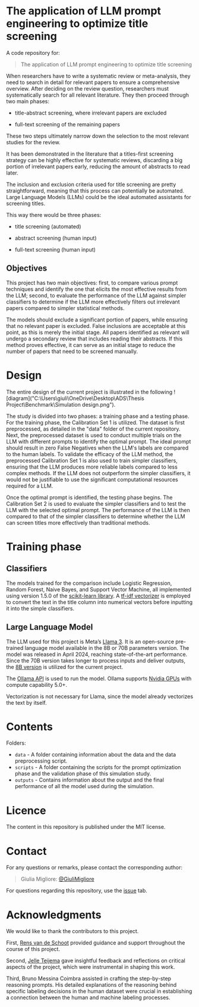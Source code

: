 # The application of LLM prompt engineering to optimize title screening 

A code repository for:
>The application of LLM prompt engineering to optimize title screening

When researchers have to write a systematic review or meta-analysis, they need to search in detail for relevant papers to ensure a comprehensive overview. After deciding on the review question, researchers must systematically search for all relevant literature. They then proceed through two main phases: 

- title-abstract screening, where irrelevant papers are excluded

- full-text screening of the remaining papers 

These two steps ultimately narrow down the selection to the most relevant studies for the review.

It has been demonstrated in the literature that a titles-first screening strategy can be highly effective for systematic reviews, discarding a big portion of irrelevant papers early, reducing the amount of abstracts to read later. 

The inclusion and exclusion criteria used for title screening are pretty straightforward, meaning that this process can potentially be automated. Large Language Models (LLMs) could be the ideal automated assistants for screening titles. 

This way there would be three phases:

- title screening (automated)

- abstract screening (human input)

- full-text screening (human input)

## Objectives
This project has two main objectives: first, to compare various prompt techniques and identify the one that elicits the most effective results from the LLM; second, to evaluate the performance of the LLM against simpler classifiers to determine if the LLM more effectively filters out irrelevant papers compared to simpler statistical methods. 

The models should exclude a significant portion of papers, while ensuring that no relevant paper is excluded. False inclusions are acceptable at this point, as this is merely the initial stage. All papers identified as relevant will undergo a secondary review that includes reading their abstracts. 
If this method proves effective, it can serve as an initial stage to reduce the number of papers that need to be screened manually.

# Design
The entire design of the current project is illustrated in the following ![diagram]("C:\Users\giuli\OneDrive\Desktop\ADS\Thesis Project\Benchmark\Simulation design.png"). 

The study is divided into two phases: a training phase and a testing phase. For the training phase, the Calibration Set 1 is utilized. The dataset is first preprocessed, as detailed in the "data" folder of the current repository. Next, the preprocessed dataset is used to conduct multiple trials on the LLM with different prompts to identify the optimal prompt. The ideal prompt should result in zero False Negatives when the LLM's labels are compared to the human labels. To validate the efficacy of the LLM method, the preprocessed Calibration Set 1 is also used to train simpler classifiers, ensuring that the LLM produces more reliable labels compared to less complex methods. If the LLM does not outperform the simpler classifiers, it would not be justifiable to use the significant computational resources required for a LLM.

Once the optimal prompt is identified, the testing phase begins. The Calibration Set 2 is used to evaluate the simpler classifiers and to test the LLM with the selected optimal prompt. The performance of the LLM is then compared to that of the simpler classifiers to determine whether the LLM can screen titles more effectively than traditional methods.

# Training phase

## Classifiers
The models trained for the comparison include Logistic Regression, Random Forest, Naive Bayes, and Support Vector Machine, all implemented using version 1.5.0 of the [scikit-learn library](https://scikit-learn.org/stable/).
A [tf-idf vectorizer](https://scikit-learn.org/stable/modules/generated/sklearn.feature_extraction.text.TfidfVectorizer.html) is employed to convert the text in the title column into numerical vectors before inputting it into the simple classifiers. 

## Large Language Model
The LLM used for this project is Meta’s [Llama 3](https://ai.meta.com/blog/meta-llama-3/). It is an open-source pre-trained language model available in the 8B or 70B parameters version. The model was released in April 2024, reaching state-of-the-art performance. Since the 70B version takes longer to process inputs and deliver outputs, the [8B version](https://ollama.com/library/llama3:8b) is utilized for the current project. 

The [Ollama API](https://github.com/ollama/ollama/blob/main/docs/api.md) is used to run the model. Ollama supports [Nvidia GPUs](https://github.com/ollama/ollama/blob/main/docs/gpu.md) with compute capability 5.0+. 

Vectorization is not necessary for Llama, since the model already vectorizes the text by itself.

# Contents
Folders:
- `data` - A folder containing information about the data and the data preprocessing script.
- `scripts` - A folder containing the scripts for the prompt optimization phase and the validation phase of this simulation study.
- `outputs` - Contains information about the output and the final performance of all the model used during the simulation.

# Licence
The content in this repository is published under the MIT license.

# Contact
For any questions or remarks, please contact the corresponding author: 
 
> Giulia Migliore: [@GiuliMigliore](https://github.com/GiuliMigliore)

For questions regarding this repository, use the
[issue](https://github.com/GiuliMigliore/LLMs-title-exclusion/issues) tab.

# Acknowledgments

We would like to thank the contributors to this project.

First, [Rens van de Schoot](https://github.com/Rensvandeschoot) provided guidance and support throughout the course of this project. 

Second, [Jelle Teijema](https://github.com/jteijema) gave insightful feedback and reflections on critical aspects of the project, which were instrumental in shaping this work.

Third, Bruno Messina Coimbra assisted in crafting the step-by-step reasoning prompts. His detailed explanations of the reasoning behind specific labeling decisions in the human dataset were crucial in establishing a connection between the human and machine labeling processes.